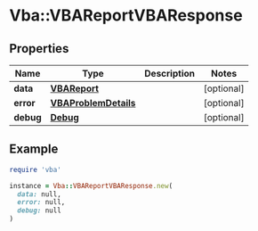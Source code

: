 # Vba::VBAReportVBAResponse

## Properties

| Name | Type | Description | Notes |
| ---- | ---- | ----------- | ----- |
| **data** | [**VBAReport**](VBAReport.md) |  | [optional] |
| **error** | [**VBAProblemDetails**](VBAProblemDetails.md) |  | [optional] |
| **debug** | [**Debug**](Debug.md) |  | [optional] |

## Example

```ruby
require 'vba'

instance = Vba::VBAReportVBAResponse.new(
  data: null,
  error: null,
  debug: null
)
```

